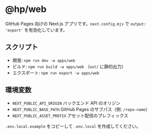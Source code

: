 # @hp/web

GitHub Pages 向けの Next.js アプリです。`next.config.mjs` で `output: 'export'` を有効化しています。

## スクリプト

- 開発: `npm run dev -w apps/web`
- ビルド: `npm run build -w apps/web` （`out/` に静的出力）
- エクスポート: `npm run export -w apps/web`

## 環境変数

- `NEXT_PUBLIC_API_ORIGIN` バックエンド API のオリジン
- `NEXT_PUBLIC_BASE_PATH` GitHub Pages のサブパス（例: `/repo-name`）
- `NEXT_PUBLIC_ASSET_PREFIX` アセット配信のプレフィックス

`.env.local.example` をコピーして `.env.local` を作成してください。
